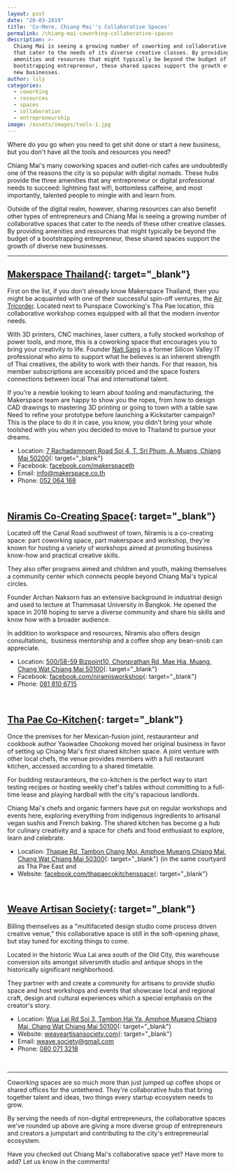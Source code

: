 ```yaml
---
layout: post
date: "20-03-2019"
title: 'Co-More, Chiang Mai''s Collaborative Spaces'
permalink: /chiang-mai-coworking-collaborative-spaces
description: >-
  Chiang Mai is seeing a growing number of coworking and collaborative spaces
  that cater to the needs of its diverse creative classes. By providing
  amenities and resources that might typically be beyond the budget of a
  bootstrapping entrepreneur, these shared spaces support the growth of diverse
  new businesses.
author: lily
categories:
  - coworking
  - resources
  - spaces
  - collaboration
  - entrepreneurship
image: /assets/images/tools-1.jpg
---
```


Where do you go when you need to get shit done or start a new business, but you don't have all the tools and resources you need?

Chiang Mai's many coworking spaces and outlet-rich cafes are undoubtedly one of the reasons the city is so popular with digital nomads. These hubs provide the three amenities that any entrepreneur or digital professional needs to succeed: lightning fast wifi, bottomless caffeine, and most importantly, talented people to mingle with and learn from.

Outside of the digital realm, however, sharing resources can also benefit other types of entrepreneurs and Chiang Mai is seeing a growing number of collaborative spaces that cater to the needs of these other creative classes. By providing amenities and resources that might typically be beyond the budget of a bootstrapping entrepreneur, these shared spaces support the growth of diverse new businesses.

---

## [Makerspace Thailand](https://www.facebook.com/makerspaceth/){: target="_blank"}

First on the list, if you don't already know Makerspace Thailand, then you might be acquainted with one of their successful spin-off ventures, the [Air Tricorder](https://airtricorder.com/). Located next to Punspace Coworking's Tha Pae location, this collaborative workshop comes equipped with all that the modern inventor needs.

With 3D printers, CNC machines, laser cutters, a fully stocked workshop of power tools, and more, this is a coworking space that encourages you to bring your creativity to life. Founder [Nati Sang](https://www.chiangmaicitylife.com/citylife-articles/makerspace-the-future-will-be-open-source/) is a former Silicon Valley IT professional who aims to support what he believes is an inherent strength of Thai creatives, the ability to work with their hands. For that reason, his member subscriptions are accessibly priced and the space fosters connections between local Thai and international talent.

If you're a newbie looking to learn about tooling and manufacturing, the Makerspace team are happy to show you the ropes, from how to design CAD drawings to mastering 3D printing or going to town with a table saw. Need to refine your prototype before launching a Kickstarter campaign? This is the place to do it in case, you know, you didn't bring your whole toolshed with you when you decided to move to Thailand to pursue your dreams.

* Location: [7 Rachadamnoen Road Soi 4, T. Sri Phum, A. Muang, Chiang Mai 50200](https://goo.gl/maps/PLKSnT9svB12){: target="_blank"}
* Facebook: [facebook.com/makerspaceth](https://www.facebook.com/makerspaceth/)
* Email: [info@makerspace.co.th](mailto:info@makerspace.co.th)
* Phone: [052 064 168](tel:+6652064168)

 

## [Niramis Co-Creating Space](https://www.facebook.com/niramisworkshop/){: target="_blank"}

Located off the Canal Road southwest of town, Niramis is a co-creating space: part coworking space, part makerspace and workshop, they're known for hosting a variety of workshops aimed at promoting business know-how and practical creative skills.

They also offer programs aimed and children and youth, making themselves a community center which connects people beyond Chiang Mai's typical circles.

Founder Archan Naksorn has an extensive background in industrial design and used to lecture at Thammasat University in Bangkok. He opened the space in 2018 hoping to serve a diverse community and share his skills and know how with a broader audience.

In addition to workspace and resources, Niramis also offers design consultations,  business mentorship and a coffee shop any bean-snob can appreciate.

* Location: [500/58-59 Bizpoint10, Chonprathan Rd, Mae Hia, Muang, Chang Wat Chiang Mai 50100](https://goo.gl/maps/JwAowHAYBcK2){: target="_blank"}
* Facebook: [facebook.com/niramisworkshop](https://www.facebook.com/niramisworkshop/){: target="_blank"}
* Phone: [081 810 6715](tel:+66818106715)

 

## [Tha Pae Co-Kitchen](https://www.facebook.com/pg/thapaecokitchenspace/){: target="_blank"}

Once the premises for her Mexican-fusion joint, restauranteur and cookbook author Yaowadee Chookong moved her original business in favor of setting up Chiang Mai's first shared kitchen space. A joint venture with other local chefs, the venue provides members with a full restaurant kitchen, accessed according to a shared timetable.

For budding restauranteurs, the co-kitchen is the perfect way to start testing recipes or hosting weekly chef's tables without committing to a full-time lease and playing hardball with the city's rapacious landlords.

Chiang Mai's chefs and organic farmers have put on regular workshops and events here, exploring everything from indigenous ingredients to artisanal vegan sushis and French baking. The shared kitchen has become g a hub for culinary creativity and a space for chefs and food enthusiast to explore, learn and celebrate.

* Location: [Thapae Rd, Tambon Chang Moi, Amphoe Mueang Chiang Mai, Chang Wat Chiang Mai 50300](https://goo.gl/maps/26R8o49vAHD2){: target="_blank"} (in the same courtyard as Tha Pae East and 
* Website: [facebook.com/thapaecokitchenspace](https://www.facebook.com/pg/thapaecokitchenspace/){: target="_blank"}

 

## [Weave Artisan Society](https://weaveartisansociety.com/){: target="_blank"}

Billing themselves as a "multifaceted design studio come process driven creative venue," this collaborative space is still in the soft-opening phase, but stay tuned for exciting things to come.

Located in the historic Wua Lai area south of the Old City, this warehouse conversion sits amongst silversmith studio and antique shops in the historically significant neighborhood.

They partner with and create a community for artisans to provide studio space and host workshops and events that showcase local and regional craft, design and cultural experiences which a special emphasis on the creator's story.

* Location: [Wua Lai Rd Soi 3, Tambon Hai Ya, Amphoe Mueang Chiang Mai, Chang Wat Chiang Mai 50100](https://goo.gl/maps/TDhfrutsP9n){: target="_blank"}
* Website: [weaveartisansociety.com](https://weaveartisansociety.com/){: target="_blank"}
* Email: [weave.society@gmail.com](mailto:weave.society@gmail.com)
* Phone: [080 071 3218](tel:+66800713218)

 

---

Coworking spaces are so much more than just jumped up coffee shops or shared offices for the untethered. They're collaborative hubs that bring together talent and ideas, two things every startup ecosystem needs to grow.

By serving the needs of non-digital entrepreneurs, the collaborative spaces we've rounded up above are giving a more diverse group of entrepreneurs and creators a jumpstart and contributing to the city's entrepreneurial ecosystem.

Have you checked out Chiang Mai's collaborative space yet? Have more to add? Let us know in the comments!